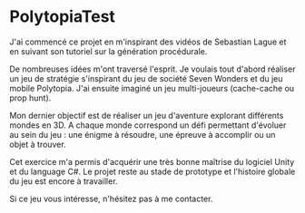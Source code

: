 # PolytopiaTest

J'ai commencé ce projet en m'inspirant des vidéos de Sebastian Lague et en suivant son tutoriel sur la génération procédurale.

De nombreuses idées m'ont traversé l'esprit. Je voulais tout d'abord réaliser un jeu de stratégie s'inspirant du jeu de société Seven Wonders et du jeu mobile Polytopia. 
J'ai ensuite imaginé un jeu multi-joueurs (cache-cache ou prop hunt). 

Mon dernier objectif est de réaliser un jeu d'aventure explorant différents mondes en 3D. 
A chaque monde correspond un défi permettant d'évoluer au sein du jeu : 
une énigme à résoudre, une épreuve à accomplir ou un objet à trouver.

Cet exercice m'a permis d'acquérir une très bonne maîtrise du logiciel Unity et du language C#. 
Le projet reste au stade de prototype et l'histoire globale du jeu est encore à travailler.

Si ce jeu vous intéresse, n'hésitez pas à me contacter. 
